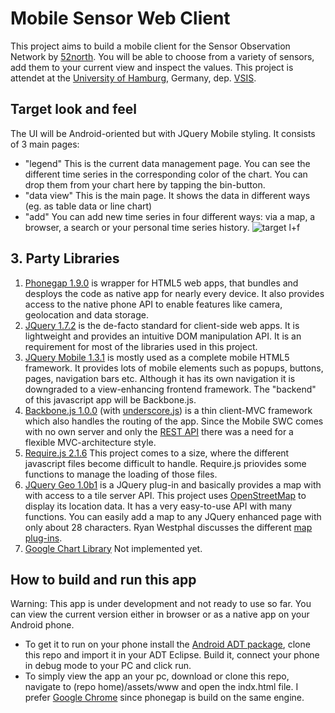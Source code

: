 Mobile Sensor Web Client
========================

This project aims to build a mobile client for the Sensor Observation Network by [52north](https://wiki.52north.org/bin/view). You will be able to choose from a variety of sensors, add them to your current view and inspect the values.
This project is attendet at the [University of Hamburg](http://www.uni-hamburg.de), Germany, dep. [VSIS](http://vsis-www.informatik.uni-hamburg.de/?lang=en).

## Target look and feel
The UI will be Android-oriented but with JQuery Mobile styling. It consists of 3 main pages:
- "legend"
  This is the current data management page. You can see the different time series in the corresponding color of the chart. You can drop them from your chart here by tapping the bin-button.
- "data view"
  This is the main page. It shows the data in different ways (eg. as table data or line chart)
- "add"
  You can add new time series in four different ways: via a map, a browser, a search or your personal time series history.
![target l+f](https://raw.github.com/marfnk/sosmobileclient/master/target_app.PNG "Target look and feel")

## 3. Party Libraries
1. [Phonegap 1.9.0](http://phonegap.com/)
    is wrapper for HTML5 web apps, that bundles and desploys the code as native app for nearly every device. It also provides access to the native phone API to enable features like camera, geolocation and data storage.
2. [JQuery 1.7.2](http://jquery.com/)
    is the de-facto standard for client-side web apps. It is lightweight and provides an intuitive DOM manipulation API. It is an requirement for most of the libraries used in this project.
3. [JQuery Mobile 1.3.1](http://jquerymobile.com/)
   is mostly used as a complete mobile HTML5 framework. It provides lots of mobile elements such as popups, buttons, pages, navigation bars etc. Although it has its own navigation it is downgraded to a view-enhancing frontend framework. The "backend" of this javascript app will be Backbone.js.
4. [Backbone.js 1.0.0](http://backbonejs.org/) (with [underscore.js](http://underscorejs.org/))
    is a thin client-MVC framework which also handles the routing of the app. Since the Mobile SWC comes with no own server and only the [REST API](https://wiki.52north.org/bin/view/SensorWeb/SensorWebClientRESTInterface) there was a need for a flexible MVC-architecture style.
5. [Require.js 2.1.6](http://requirejs.org/)
   This project comes to a size, where the different javascript files become difficult to handle. Require.js priovides some functions to manage the loading of those files.
6. [JQuery Geo 1.0b1](http://jquerygeo.com/)
   is a JQuery plug-in and basically provides a map with with access to a tile server API. This project uses [OpenStreetMap](http://www.openstreetmap.org/) to display its location data. It has a very easy-to-use API with many functions. You can easily add a map to any JQuery enhanced page with only about 28 characters. Ryan Westphal discusses the different [map plug-ins](http://trippingthebits.com/geopres/).
7. [Google Chart Library](https://developers.google.com/chart/)
   Not implemented yet.

## How to build and run this app
Warning: This app is under development and not ready to use so far.
You can view the current version either in browser or as a native app on your Android phone.
- To get it to run on your phone install the [Android ADT package](http://developer.android.com/sdk/installing/bundle.html), clone this repo and import it in your ADT Eclipse. Build it, connect your phone in debug mode to your PC and click run.
- To simply view the app an your pc, download or clone this repo, navigate to (repo home)/assets/www and open the indx.html file. I prefer [Google Chrome](https://www.google.com/intl/de/chrome/browser/) since phonegap is build on the same engine.

